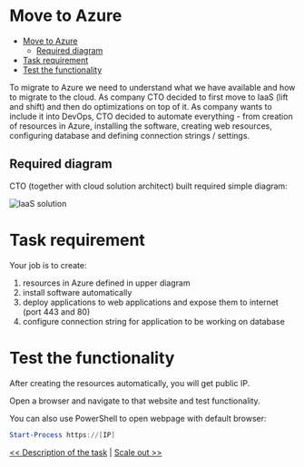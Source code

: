 ﻿# Move to Azure

<!-- TOC -->
* [Move to Azure](#move-to-azure)
  * [Required diagram](#required-diagram)
* [Task requirement](#task-requirement)
* [Test the functionality](#test-the-functionality)
<!-- TOC -->

To migrate to Azure we need to understand what we have available and how to migrate to the cloud. As company CTO decided
to first move to IaaS (lift and shift) and then do optimizations on top of it. As company wants to include it into
DevOps, CTO decided to automate everything - from creation of resources in Azure, installing the software, creating web
resources, configuring database and defining connection strings / settings.

## Required diagram

CTO (together with cloud solution architect) built required simple diagram:

![IaaS solution](https://webeudatastorage.blob.core.windows.net/web/AzureIaaS.png)

# Task requirement

Your job is to create:
1. resources in Azure defined in upper diagram
2. install software automatically
3. deploy applications to web applications and expose them to internet (port 443 and 80)
4. configure connection string for application to be working on database

# Test the functionality

After creating the resources automatically, you will get public IP. 

Open a browser and navigate to that website and test functionality.

You can also use PowerShell to open webpage with default browser:

``` powershell
Start-Process https://[IP]
```

[<< Description of the task](./00-init.md) | [Scale out >>](./02-Scale-Solution.md)
